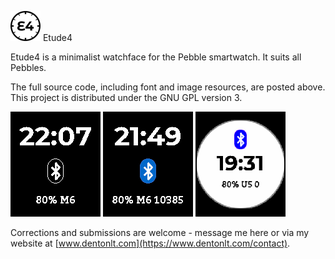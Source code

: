 ![](submission/Logo48.png) Etude4

Etude4 is a minimalist watchface for the Pebble smartwatch. It suits all Pebbles.

The full source code, including font and image resources, are posted above. This project is distributed under the GNU GPL version 3.

![](submission/ss_aplite_1.png) ![](submission/ss_basalt_1.png) ![](submission/ss_chalk_1.png)

Corrections and submissions are welcome - message me here or via my website at [www.dentonlt.com](https://www.dentonlt.com/contact).
